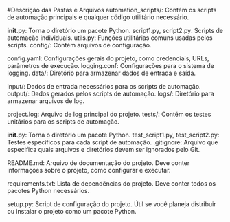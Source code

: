 #Descrição das Pastas e Arquivos
automation_scripts/: Contém os scripts de automação principais e qualquer código utilitário necessário.

__init__.py: Torna o diretório um pacote Python.
script1.py, script2.py: Scripts de automação individuais.
utils.py: Funções utilitárias comuns usadas pelos scripts.
config/: Contém arquivos de configuração.

config.yaml: Configurações gerais do projeto, como credenciais, URLs, parâmetros de execução.
logging.conf: Configurações para o sistema de logging.
data/: Diretório para armazenar dados de entrada e saída.

input/: Dados de entrada necessários para os scripts de automação.
output/: Dados gerados pelos scripts de automação.
logs/: Diretório para armazenar arquivos de log.

project.log: Arquivo de log principal do projeto.
tests/: Contém os testes unitários para os scripts de automação.

__init__.py: Torna o diretório um pacote Python.
test_script1.py, test_script2.py: Testes específicos para cada script de automação.
.gitignore: Arquivo que especifica quais arquivos e diretórios devem ser ignorados pelo Git.

README.md: Arquivo de documentação do projeto. Deve conter informações sobre o projeto, como configurar e executar.

requirements.txt: Lista de dependências do projeto. Deve conter todos os pacotes Python necessários.

setup.py: Script de configuração do projeto. Útil se você planeja distribuir ou instalar o projeto como um pacote Python.
